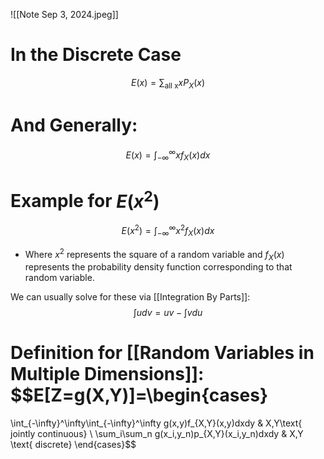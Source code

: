 ![[Note Sep 3, 2024.jpeg]]
# In the Discrete Case
$$E(x)=\sum_{\text{all x}}xP_X(x)$$
# And Generally:
$$E(x)=\int_{-\infty}^\infty xf_X(x)dx$$
# Example for $E(x^2)$
$$E(x^2)=\int_{-\infty}^\infty x^2f_X(x)dx$$
- Where $x^2$ represents the square of a random variable and $f_X(x)$ represents the probability density function corresponding to that random variable.

We can usually solve for these via [[Integration By Parts]]:
$$\int udv=uv-\int vdu$$
# Definition for [[Random Variables in Multiple Dimensions]]: $$E[Z=g(X,Y)]=\begin{cases}
\int_{-\infty}^\infty\int_{-\infty}^\infty g(x,y)f_{X,Y}(x,y)dxdy & X,Y\text{ jointly continuous} \\
\sum_i\sum_n g(x_i,y_n)p_{X,Y}(x_i,y_n)dxdy & X,Y \text{ discrete}
\end{cases}$$
